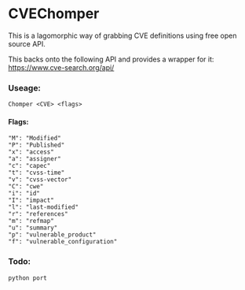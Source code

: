 # CVEChomper
This is a lagomorphic way of grabbing CVE definitions using free open source API.

This backs onto the following API and provides a wrapper for it:
    https://www.cve-search.org/api/

### Useage:
    Chomper <CVE> <flags>

#### Flags:

    "M": "Modified"
    "P": "Published"
    "x": "access"
    "a": "assigner"
    "c": "capec"
    "t": "cvss-time"
    "v": "cvss-vector"
    "C": "cwe"
    "i": "id"
    "I": "impact"
    "l": "last-modified"
    "r": "references"
    "m": "refmap"
    "u": "summary"
    "p": "vulnerable_product"
    "f": "vulnerable_configuration"

### Todo:
    python port